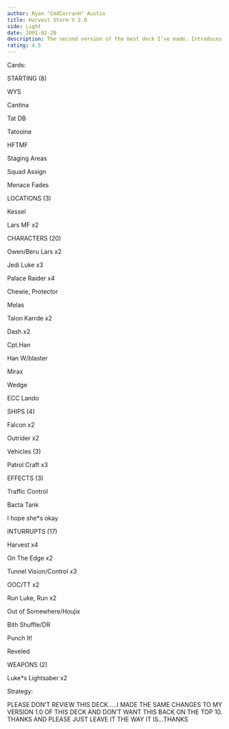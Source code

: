 ```yaml
---
author: Ryan "CmdCorranH" Austin
title: Harvest Storm V 2.0
side: Light
date: 2001-02-20
description: The second version of the best deck I’ve made. Introduces a MASSIVE new Harvest/On The Edge machine that makes this deck a huge retrieval engine.
rating: 4.5
---
```

Cards: 

STARTING (8) 
WYS 
Cantina 
Tat DB 
Tatooine 
HFTMF 
Staging Areas 
Squad Assign 
Menace Fades 

LOCATIONS (3) 
Kessel 
Lars MF x2 

CHARACTERS (20) 
Owen/Beru Lars x2 
Jedi Luke x3 
Palace Raider x4 
Chewie, Protector 
Melas 
Talon Karrde x2 
Dash x2 
Cpt.Han 
Han W/blaster 
Mirax 
Wedge 
ECC Lando 

SHIPS (4) 
Falcon x2 
Outrider x2 

Vehicles (3) 
Patrol Craft x3 

EFFECTS (3) 
Traffic Control 
Bacta Tank 
I hope she*s okay 

INTURRUPTS (17) 
Harvest x4
On The Edge x2
Tunnel Vision/Control x3 
OOC/TT x2 
Run Luke, Run x2 
Out of Somewhere/Houjix 
Bith Shuffle/DR 
Punch It! 
Reveled

WEAPONS (2) 
Luke*s Lightsaber x2 


Strategy: 

PLEASE DON’T REVIEW THIS DECK.....I MADE THE SAME CHANGES TO MY VERSION 1.0 OF THIS DECK AND DON’T WANT THIS BACK ON THE TOP 10. THANKS AND PLEASE JUST LEAVE IT THE WAY IT IS...THANKS 